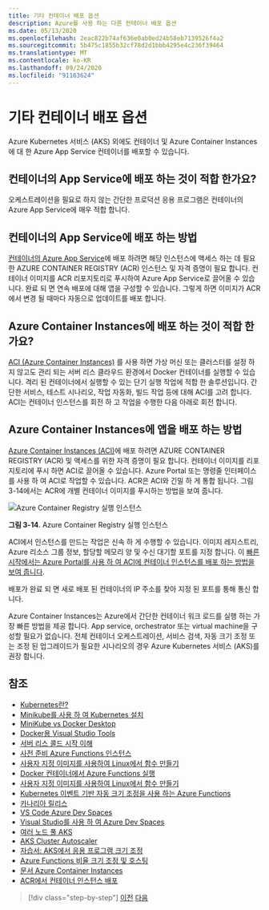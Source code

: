 ```yaml
---
title: 기타 컨테이너 배포 옵션
description: Azure를 사용 하는 다른 컨테이너 배포 옵션
ms.date: 05/13/2020
ms.openlocfilehash: 2eac822b74af636e0ab0ed24b58eb7139526f4a2
ms.sourcegitcommit: 5b475c1855b32cf78d2d1bbb4295e4c236f39464
ms.translationtype: MT
ms.contentlocale: ko-KR
ms.lasthandoff: 09/24/2020
ms.locfileid: "91163624"
---
```

# <a name="other-container-deployment-options"></a>기타 컨테이너 배포 옵션

Azure Kubernetes 서비스 (AKS) 외에도 컨테이너 및 Azure Container Instances에 대 한 Azure App Service 컨테이너를 배포할 수 있습니다.

## <a name="when-does-it-make-sense-to-deploy-to-app-service-for-containers"></a>컨테이너의 App Service에 배포 하는 것이 적합 한가요?

오케스트레이션을 필요로 하지 않는 간단한 프로덕션 응용 프로그램은 컨테이너의 Azure App Service에 매우 적합 합니다.

## <a name="how-to-deploy-to-app-service-for-containers"></a>컨테이너의 App Service에 배포 하는 방법

[컨테이너의 Azure App Service](https://azure.microsoft.com/services/app-service/containers/)에 배포 하려면 해당 인스턴스에 액세스 하는 데 필요한 AZURE CONTAINER REGISTRY (ACR) 인스턴스 및 자격 증명이 필요 합니다. 컨테이너 이미지를 ACR 리포지토리로 푸시하여 Azure App Service로 끌어올 수 있습니다. 완료 되 면 연속 배포에 대해 앱을 구성할 수 있습니다. 그렇게 하면 이미지가 ACR에서 변경 될 때마다 자동으로 업데이트를 배포 합니다.

## <a name="when-does-it-make-sense-to-deploy-to-azure-container-instances"></a>Azure Container Instances에 배포 하는 것이 적합 한가요?

[ACI (Azure Container Instances)](https://azure.microsoft.com/services/container-instances/) 를 사용 하면 가상 머신 또는 클러스터를 설정 하지 않고도 관리 되는 서버 리스 클라우드 환경에서 Docker 컨테이너를 실행할 수 있습니다. 격리 된 컨테이너에서 실행할 수 있는 단기 실행 작업에 적합 한 솔루션입니다. 간단한 서비스, 테스트 시나리오, 작업 자동화, 빌드 작업 등에 대해 ACI를 고려 합니다. ACI는 컨테이너 인스턴스를 회전 하 고 작업을 수행한 다음 아래로 회전 합니다.

## <a name="how-to-deploy-an-app-to-azure-container-instances"></a>Azure Container Instances에 앱을 배포 하는 방법

[Azure Container Instances (ACI)](/azure/container-instances/)에 배포 하려면 AZURE CONTAINER REGISTRY (ACR) 및 액세스를 위한 자격 증명이 필요 합니다. 컨테이너 이미지를 리포지토리에 푸시 하면 ACI로 끌어올 수 있습니다. Azure Portal 또는 명령줄 인터페이스를 사용 하 여 ACI로 작업할 수 있습니다. ACR은 ACI와 긴밀 하 게 통합 됩니다. 그림 3-14에서는 ACR에 개별 컨테이너 이미지를 푸시하는 방법을 보여 줍니다.

![Azure Container Registry 실행 인스턴스](./media/acr-runinstance-contextmenu.png)

**그림 3-14**. Azure Container Registry 실행 인스턴스

ACI에서 인스턴스를 만드는 작업은 신속 하 게 수행할 수 있습니다. 이미지 레지스트리, Azure 리소스 그룹 정보, 할당할 메모리 양 및 수신 대기할 포트를 지정 합니다. 이 [빠른 시작에서는 Azure Portal를 사용 하 여 ACI에 컨테이너 인스턴스를 배포 하는 방법을 보여 줍니다](/azure/container-instances/container-instances-quickstart-portal).

배포가 완료 되 면 새로 배포 된 컨테이너의 IP 주소를 찾아 지정 된 포트를 통해 통신 합니다.

Azure Container Instances는 Azure에서 간단한 컨테이너 워크 로드를 실행 하는 가장 빠른 방법을 제공 합니다. App service, orchestrator 또는 virtual machine을 구성할 필요가 없습니다. 전체 컨테이너 오케스트레이션, 서비스 검색, 자동 크기 조정 또는 조정 된 업그레이드가 필요한 시나리오의 경우 Azure Kubernetes 서비스 (AKS)를 권장 합니다.

## <a name="references"></a>참조

- [Kubernetes란?](https://blog.newrelic.com/engineering/what-is-kubernetes/)
- [Minikube를 사용 하 여 Kubernetes 설치](https://kubernetes.io/docs/setup/learning-environment/minikube/)
- [MiniKube vs Docker Desktop](https://medium.com/containers-101/local-kubernetes-for-windows-minikube-vs-docker-desktop-25a1c6d3b766)
- [Docker용 Visual Studio Tools](/dotnet/standard/containerized-lifecycle-architecture/design-develop-containerized-apps/visual-studio-tools-for-docker)
- [서버 리스 콜드 시작 이해](https://azure.microsoft.com/blog/understanding-serverless-cold-start/)
- [사전 준비 Azure Functions 인스턴스](/azure/azure-functions/functions-premium-plan#pre-warmed-instances)
- [사용자 지정 이미지를 사용하여 Linux에서 함수 만들기](/azure/azure-functions/functions-create-function-linux-custom-image)
- [Docker 컨테이너에서 Azure Functions 실행](https://markheath.net/post/azure-functions-docker)
- [사용자 지정 이미지를 사용하여 Linux에서 함수 만들기](/azure/azure-functions/functions-create-function-linux-custom-image)
- [Kubernetes 이벤트 기반 자동 크기 조정을 사용 하는 Azure Functions](/azure/azure-functions/functions-kubernetes-keda)
- [카나리아 릴리스](https://martinfowler.com/bliki/CanaryRelease.html)
- [VS Code Azure Dev Spaces](/azure/dev-spaces/quickstart-netcore)
- [Visual Studio를 사용 하 여 Azure Dev Spaces](/azure/dev-spaces/quickstart-netcore-visualstudio)
- [여러 노드 풀 AKS](/azure/aks/use-multiple-node-pools)
- [AKS Cluster Autoscaler](/azure/aks/cluster-autoscaler)
- [자습서: AKS에서 응용 프로그램 크기 조정](/azure/aks/tutorial-kubernetes-scale)
- [Azure Functions 비율 크기 조정 및 호스팅](/azure/azure-functions/functions-scale)
- [문서 Azure Container Instances](/azure/container-instances/)
- [ACR에서 컨테이너 인스턴스 배포](/azure/container-instances/container-instances-using-azure-container-registry#deploy-with-azure-portal)

>[!div class="step-by-step"]
>[이전](scale-containers-serverless.md)
>[다음](communication-patterns.md)
